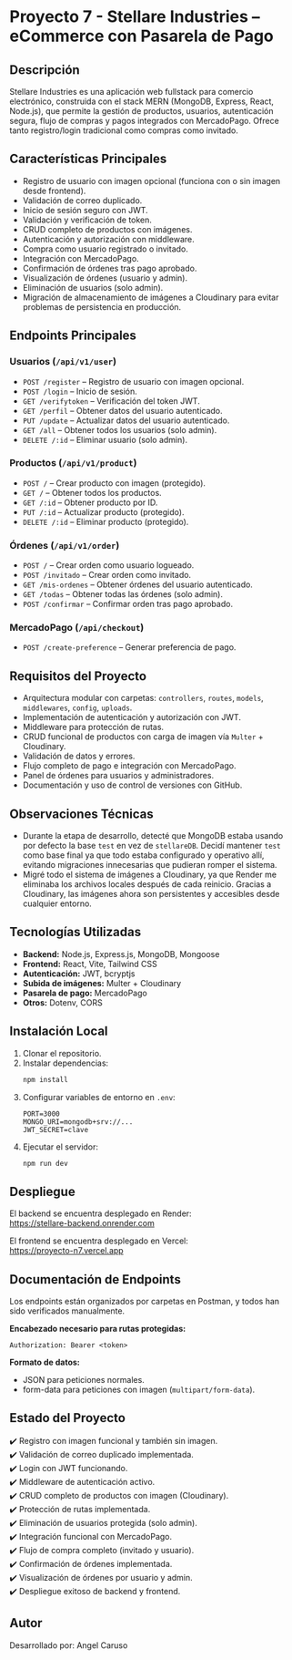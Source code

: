 # Proyecto 7 - Stellare Industries – eCommerce con Pasarela de Pago

## Descripción

Stellare Industries es una aplicación web fullstack para comercio electrónico, construida con el stack MERN (MongoDB, Express, React, Node.js), que permite la gestión de productos, usuarios, autenticación segura, flujo de compras y pagos integrados con MercadoPago. Ofrece tanto registro/login tradicional como compras como invitado.

## Características Principales

- Registro de usuario con imagen opcional (funciona con o sin imagen desde frontend).
- Validación de correo duplicado.
- Inicio de sesión seguro con JWT.
- Validación y verificación de token.
- CRUD completo de productos con imágenes.
- Autenticación y autorización con middleware.
- Compra como usuario registrado o invitado.
- Integración con MercadoPago.
- Confirmación de órdenes tras pago aprobado.
- Visualización de órdenes (usuario y admin).
- Eliminación de usuarios (solo admin).
- Migración de almacenamiento de imágenes a Cloudinary para evitar problemas de persistencia en producción.

## Endpoints Principales

### Usuarios (`/api/v1/user`)

- `POST /register` – Registro de usuario con imagen opcional.
- `POST /login` – Inicio de sesión.
- `GET /verifytoken` – Verificación del token JWT.
- `GET /perfil` – Obtener datos del usuario autenticado.
- `PUT /update` – Actualizar datos del usuario autenticado.
- `GET /all` – Obtener todos los usuarios (solo admin).
- `DELETE /:id` – Eliminar usuario (solo admin).

### Productos (`/api/v1/product`)

- `POST /` – Crear producto con imagen (protegido).
- `GET /` – Obtener todos los productos.
- `GET /:id` – Obtener producto por ID.
- `PUT /:id` – Actualizar producto (protegido).
- `DELETE /:id` – Eliminar producto (protegido).

### Órdenes (`/api/v1/order`)

- `POST /` – Crear orden como usuario logueado.
- `POST /invitado` – Crear orden como invitado.
- `GET /mis-ordenes` – Obtener órdenes del usuario autenticado.
- `GET /todas` – Obtener todas las órdenes (solo admin).
- `POST /confirmar` – Confirmar orden tras pago aprobado.

### MercadoPago (`/api/checkout`)

- `POST /create-preference` – Generar preferencia de pago.

## Requisitos del Proyecto

- Arquitectura modular con carpetas: `controllers`, `routes`, `models`, `middlewares`, `config`, `uploads`.
- Implementación de autenticación y autorización con JWT.
- Middleware para protección de rutas.
- CRUD funcional de productos con carga de imagen vía `Multer` + Cloudinary.
- Validación de datos y errores.
- Flujo completo de pago e integración con MercadoPago.
- Panel de órdenes para usuarios y administradores.
- Documentación y uso de control de versiones con GitHub.

## Observaciones Técnicas

- Durante la etapa de desarrollo, detecté que MongoDB estaba usando por defecto la base `test` en vez de `stellareDB`. Decidí mantener `test` como base final ya que todo estaba configurado y operativo allí, evitando migraciones innecesarias que pudieran romper el sistema.
- Migré todo el sistema de imágenes a Cloudinary, ya que Render me eliminaba los archivos locales después de cada reinicio. Gracias a Cloudinary, las imágenes ahora son persistentes y accesibles desde cualquier entorno.

## Tecnologías Utilizadas

- **Backend:** Node.js, Express.js, MongoDB, Mongoose
- **Frontend:** React, Vite, Tailwind CSS
- **Autenticación:** JWT, bcryptjs
- **Subida de imágenes:** Multer + Cloudinary
- **Pasarela de pago:** MercadoPago
- **Otros:** Dotenv, CORS

## Instalación Local

1. Clonar el repositorio.
2. Instalar dependencias:
   ```bash
   npm install
   ```
3. Configurar variables de entorno en `.env`:
   ```env
   PORT=3000
   MONGO_URI=mongodb+srv://...
   JWT_SECRET=clave
   ```
4. Ejecutar el servidor:
   ```bash
   npm run dev
   ```

## Despliegue

El backend se encuentra desplegado en Render:  
https://stellare-backend.onrender.com

El frontend se encuentra desplegado en Vercel:  
https://proyecto-n7.vercel.app

## Documentación de Endpoints

Los endpoints están organizados por carpetas en Postman, y todos han sido verificados manualmente.

**Encabezado necesario para rutas protegidas:**

```http
Authorization: Bearer <token>
```

**Formato de datos:**

- JSON para peticiones normales.
- form-data para peticiones con imagen (`multipart/form-data`).

## Estado del Proyecto

✔️ Registro con imagen funcional y también sin imagen.  
✔️ Validación de correo duplicado implementada.  
✔️ Login con JWT funcionando.  
✔️ Middleware de autenticación activo.  
✔️ CRUD completo de productos con imagen (Cloudinary).  
✔️ Protección de rutas implementada.  
✔️ Eliminación de usuarios protegida (solo admin).  
✔️ Integración funcional con MercadoPago.  
✔️ Flujo de compra completo (invitado y usuario).  
✔️ Confirmación de órdenes implementada.  
✔️ Visualización de órdenes por usuario y admin.  
✔️ Despliegue exitoso de backend y frontend.  

## Autor

Desarrollado por: Angel Caruso